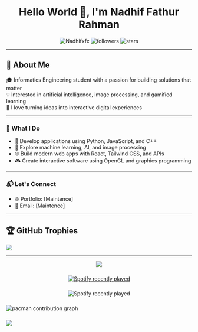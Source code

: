 <h1 align="center">Hello World 👋, I'm Nadhif Fathur Rahman</h1>

<p align="center">
  <img src="https://komarev.com/ghpvc/?username=Nadhifxfx&label=Profile%20views&color=0e75b6&style=flat" alt="Nadhifxfx" />
  <img src="https://img.shields.io/github/followers/Nadhifxfx?label=Followers&style=social" alt="followers" />
  <img src="https://img.shields.io/github/stars/Nadhifxfx?affiliations=OWNER%2CCOLLABORATOR&style=social" alt="stars" />
</p>
<p align="center">

</p>

---

## 🚀 About Me

🎓 Informatics Engineering student with a passion for building solutions that matter  
💡 Interested in artificial intelligence, image processing, and gamified learning  
🎨 I love turning ideas into interactive digital experiences  

---

### 🚀 What I Do

- 🔧 Develop applications using Python, JavaScript, and C++
- 🧠 Explore machine learning, AI, and image processing
- 🌐 Build modern web apps with React, Tailwind CSS, and APIs
- 🎮 Create interactive software using OpenGL and graphics programming


---

### 📬 Let's Connect

- 🌐 Portfolio: [Maintence]  
- 📧 Email: [Maintence]  

---

## 🏆 GitHub Trophies
![](https://github-profile-trophy.vercel.app/?username=Nadhifxfx&theme=tokyonight&no-frame=true&no-bg=false&margin-w=4)

---
<div align="center">
  <img src="https://profile-counter.glitch.me/Nadhifxfx/count.svg?"  />
</div>

###

<div align="center">
  <a href="https://open.spotify.com/user/Nadhifxfx">
    <img src="https://spotify-recently-played-readme.vercel.app/api?user=Nadhifxfx&count=5" alt="Spotify recently played"  />
  </a>
</div>

###

<div align="center">
  <img src="https://spotify-recently-played-readme.vercel.app/api?count=5" alt="Spotify recently played"  />
</div>

###

<picture>
  <source media="(prefers-color-scheme: dark)" srcset="https://raw.githubusercontent.com/Nadhifxfx/Nadhifxfx/output/pacman-contribution-graph-dark.svg">
  <source media="(prefers-color-scheme: light)" srcset="https://raw.githubusercontent.com/Nadhifxfx/Nadhifxfx/output/pacman-contribution-graph.svg">
  <img alt="pacman contribution graph" src="https://raw.githubusercontent.com/Nadhifxfx/Nadhifxfx/output/pacman-contribution-graph.svg">
</picture>

###
[![](https://visitcount.itsvg.in/api?id=Nadhifxfx&icon=2&color=0)](https://visitcount.itsvg.in)
